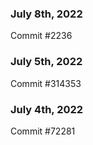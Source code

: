### July 8th, 2022

Commit #2236

### July 5th, 2022

Commit #314353


### July 4th, 2022

Commit #72281
